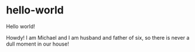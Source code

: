 # hello-world
Hello world!

Howdy! I am Michael and I am husband and father of six, so there is never a dull moment in our house!
